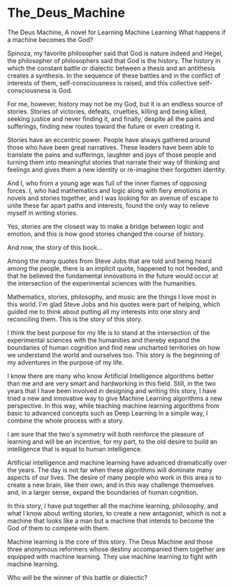 # The_Deus_Machine
The Deus Machine, A novel for Learning Machine Learning
What happens if a machine becomes the God?

Spinoza, my favorite philosopher said that God is nature indeed and Hegel, the philosopher of philosophers said that God is the history. The history in which the constant battle or dialectic between a thesis and an antithesis creates a synthesis. In the sequence of these battles and in the conflict of interests of them, self-consciousness is raised, and this collective self-consciousness is God.
 
For me, however, history may not be my God, but it is an endless source of stories. Stories of victories, defeats, cruelties, killing and being killed, seeking justice and never finding it, and finally, despite all the pains and sufferings, finding new routes toward the future or even creating it.

Stories have an eccentric power. People have always gathered around those who have been great narratives. These leaders have been able to translate the pains and sufferings, laughter and joys of those people and turning them into meaningful stories that narrate their way of thinking and feelings and gives them a new identity or re-imagine their forgotten identity.

And I, who from a young age was full of the inner flames of opposing forces. I, who had mathematics and logic along with fiery emotions in novels and stories together, and I was looking for an avenue of escape to unite these far apart paths and interests, found the only way to relieve myself in writing stories.

Yes, stories are the closest way to make a bridge between logic and emotion, and this is how good stories changed the course of history.

And now, the story of this book…

Among the many quotes from Steve Jobs that are told and being heard among the people, there is an implicit quote, happened to not heeded, and that he believed the fundamental innovations in the future would occur at the intersection of the experimental sciences with the humanities.

Mathematics, stories, philosophy, and music are the things I love most in this world. I'm glad Steve Jobs and his quotes were part of helping, which guided me to think about putting all my interests into one story and reconciling them. This is the story of this story.

I think the best purpose for my life is to stand at the intersection of the experimental sciences with the humanities and thereby expand the boundaries of human cognition and find new uncharted territories on how we understand the world and ourselves too. This story is the beginning of my adventures in the purpose of my life.

I know there are many who know Artificial Intelligence algorithms better than me and are very smart and hardworking in this field. Still, in the two years that I have been involved in designing and writing this story, I have tried a new and innovative way to give Machine Learning algorithms a new perspective. In this way, while teaching machine learning algorithms from basic to advanced concepts such as Deep Learning in a simple way, I combine the whole process with a story.

I am sure that the two's symmetry will both reinforce the pleasure of learning and will be an incentive, for my part, to the old desire to build an intelligence that is equal to human intelligence.

Artificial intelligence and machine learning have advanced dramatically over the years. The day is not far when these algorithms will dominate many aspects of our lives. The desire of many people who work in this area is to create a new brain, like their own, and in this way challenge themselves and, in a larger sense, expand the boundaries of human cognition.

In this story, I have put together all the machine learning, philosophy, and what I know about writing stories, to create a new antagonist, which is not a machine that looks like a man but a machine that intends to become the God of them to compete with them.

Machine learning is the core of this story. The Deus Machine and those three anonymous reformers whose destiny accompanied them together are equipped with machine learning. They use machine learning to fight with machine learning.

Who will be the winner of this battle or dialectic?